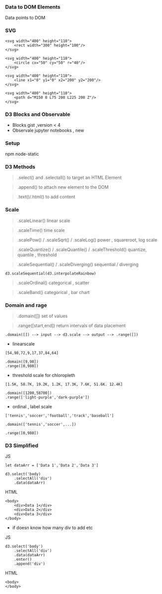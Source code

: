### Data to DOM Elements 

Data points to DOM

### SVG

```
<svg width="400" height="110">
    <rect width="300" height="100"/>
</svg>

<svg width="400" height="110">
    <circle cx="50" cy="50" r="40"/>
</svg>

<svg width="400" height="110">
    <line x1="0" y1="0" x2="200" y2="200"/>
</svg>

<svg width="400" height="110">
    <path d="M150 0 L75 200 L225 200 Z"/>
</svg>
```

### D3 Blocks and Observable

* Blocks gist ,version < 4
* Observale jupyter notebooks , new

### Setup

npm node-static

### D3 Methods

> .select() and .selectall()
to target an HTML Element

> .append()
to attach new element to the DOM

> .text()/.html()
to add content 

### Scale

> .scaleLinear()
linear scale

> .scaleTime()
time scale

> .scalePow() / .scaleSqrt() / .scaleLog()
power , squareroot, log scale 

> .scaleQuantize() / .scaleQuantile() / .scaleThreshold()
quantize, quantile , threshold 

> .scaleSequential() / .scaleDiverging()
sequential / diverging 

```
d3.scaleSequential(d3.interpolateRainbow)
```

> .scaleOrdinal()
categorical , scatter

> .scaleBand()
categorical , bar chart 

### Domain and rage

> .domain([])
set of values

> .range([start,end])
return intervals of data placement 

```
.domain([]) --> input --> d3.scale --> output --> .range([])
```

* linearscale

```
[54,98,72,9,17,37,84,64]

.domain([9,98])
.range([0,980])
```

* threshold scale for chloropleth
```
[1.5K, 58.7K, 19.2K, 1.2K, 17.3K, 7.6K, 51.6K. 12.4K]

.domain([1200,58700])
.range(['light-purple','dark-purple'])

```

* ordinal , label scale 
```
['tennis','soccer','football','track','baseball']

.domain(['tennis','soccer',...])

.range([0,980])

```

### D3 Simplified 

JS
```
let dataArr = ['Data 1','Data 2','Data 3']

d3.select('body)
    .selectAll('div')
    .data(dataArr)
```

HTML
```
<body>
    <div>Data 1</div>
    <div>Data 2</div>
    <div>Data 3</div>
</body>
```

* if doesn know how many div to add etc

JS
```
d3.select('body')
    .selectAll('div')
    .data(dataArr)
    .enter()
    .append('div')
```

HTML
```
<body>
</body>
```